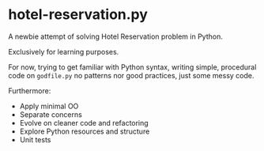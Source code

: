 # hotel-reservation.py

A newbie attempt of solving Hotel Reservation problem in Python. 

Exclusively for learning purposes.

For now, trying to get familiar with Python syntax, writing simple, procedural code on `godfile.py` no patterns nor good practices, just some messy code. 

Furthermore: 
  - Apply minimal OO
  - Separate concerns
  - Evolve on cleaner code and refactoring
  - Explore Python resources and structure
  - Unit tests
